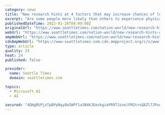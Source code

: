```yaml
---
category: news
title: "New research hints at 4 factors that may increase chances of long COVID"
excerpt: "Are some people more likely than others to experience physical, neurological or cognitive symptoms than can emerge, or linger for, months after their coronavirus infections have cleared?"
publishedDateTime: 2022-01-26T04:09:00Z
originalUrl: "https://www.seattletimes.com/nation-world/new-research-hints-at-4-factors-that-may-increase-chances-of-long-covid/"
webUrl: "https://www.seattletimes.com/nation-world/new-research-hints-at-4-factors-that-may-increase-chances-of-long-covid/"
ampWebUrl: "https://www.seattletimes.com/nation-world/new-research-hints-at-4-factors-that-may-increase-chances-of-long-covid/?amp=1"
cdnAmpWebUrl: "https://www-seattletimes-com.cdn.ampproject.org/c/s/www.seattletimes.com/nation-world/new-research-hints-at-4-factors-that-may-increase-chances-of-long-covid/?amp=1"
type: article
quality: 24
heat: 24
published: false

provider:
  name: Seattle Times
  domain: seattletimes.com

topics:
  - Microsoft AI
  - AI

secured: "4QHgMiPjzTpBPpNqy8wSWPf1a3NXKJEevkgzaPR9TJzoe/FM2t+sQAZl7JPxenYVvZ3uGEgQlLZPRiLNYWOSih2YhFVZdRw4nkTfwZCVnlbuuCUACu6bAWvs7KwLVqtTpqWJ/VQUCpPL1uzsTDgNCtXeV5jRHrTryJRrFm0aqwNt4jTUfvNQeR2hHUDFTR4jamOsDJ260hW0vYrWIfqVlyiGIgHu5WRpCxd18x2aBl/twPYhFv4JX7GCfQmRt0bt0QRfkH5w1ardOrAivpP6NTI7DgHbFG5VPIP6RuFWF0U0J86CLhyzcb4dNEEPtsoQgH5Hsb0ksloBNa+di6XFow/o5DsU27+VA9Cy7I3X3Es=;VaQM6yokmhqvtb/pgnWVPg=="
---
```


